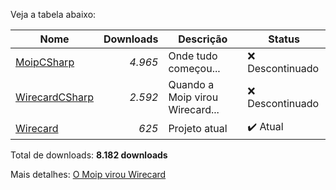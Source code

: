 Veja a tabela abaixo:

| Nome                                                            | Downloads     | Descrição                      | Status            |
| --------------------------------------------------------------- |--------------:| -------------------------------| ----------------- |
| [MoipCSharp](https://www.nuget.org/packages/MoipCSharp/)        | _4.965_       | Onde tudo começou...           | ❌ Descontinuado |
| [WirecardCSharp](https://www.nuget.org/packages/WirecardCSharp/)| _2.592_       | Quando a Moip virou Wirecard...| ❌ Descontinuado |
| [Wirecard](https://www.nuget.org/packages/Wirecard/)            | _625_         | Projeto atual                  | ✔️ Atual         |

Total de downloads:  **8.182 downloads**

Mais detalhes: [O Moip virou Wirecard](https://wirecard.com.br/moip-virou-wirecard)
